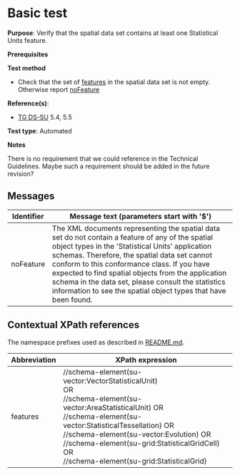 # Basic test

**Purpose**: Verify that the spatial data set contains at least one Statistical Units feature.

**Prerequisites**

**Test method**

* Check that the set of [features](#features) in the spatial data set is not empty. Otherwise report [noFeature](#noFeature)

**Reference(s)**: 

* [TG DS-SU](./README.md#ref_TG_DS_SU) 5.4, 5.5

**Test type**: Automated

**Notes**

There is no requirement that we could reference in the Technical Guidelines. Maybe such a requirement should be added in the future revision?

## Messages

Identifier  |  Message text (parameters start with '$')
----------- | -------------------------------------------------------------------------
noFeature <a name="noFeature"/>  |  	The XML documents representing the spatial data set do not contain a feature of any of the spatial object types in the 'Statistical Units' application schemas. Therefore, the spatial data set cannot conform to this conformance class. If you have expected to find spatial objects from the application schema in the data set, please consult the statistics information to see the spatial object types that have been found.

## Contextual XPath references

The namespace prefixes used as described in [README.md](./README.md#namespaces).

Abbreviation                                          |  XPath expression
----------------------------------------------------- | ------------------------------------------------------------------
features <a name="features"></a>   |  //schema-element(su-vector:VectorStatisticalUnit) <br> OR <br>  //schema-element(su-vector:AreaStatisticalUnit) OR <br>  //schema-element(su-vector:StatisticalTessellation) OR <br>  //schema-element(su-vector:Evolution) OR <br>  //schema-element(su-grid:StatisticalGridCell) OR <br>  //schema-element(su-grid:StatisticalGrid)
